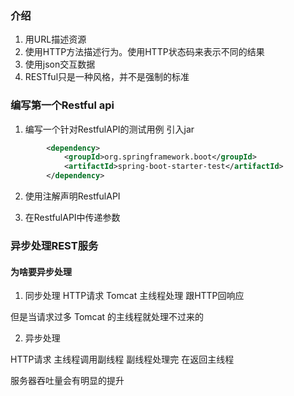 
### 介绍
1. 用URL描述资源
2. 使用HTTP方法描述行为。使用HTTP状态码来表示不同的结果
3. 使用json交互数据
4. RESTful只是一种风格，并不是强制的标准


### 编写第一个Restful api

1. 编写一个针对RestfulAPI的测试用例
引入jar
```xml
        <dependency>
            <groupId>org.springframework.boot</groupId>
            <artifactId>spring-boot-starter-test</artifactId>
        </dependency>
```






2. 使用注解声明RestfulAPI

3. 在RestfulAPI中传递参数





### 异步处理REST服务

#### 为啥要异步处理
1. 同步处理
HTTP请求 Tomcat 主线程处理 跟HTTP回响应

但是当请求过多 Tomcat 的主线程就处理不过来的


2. 异步处理

HTTP请求 主线程调用副线程 副线程处理完 在返回主线程 

服务器吞吐量会有明显的提升








